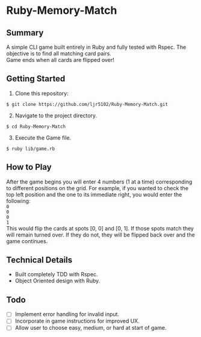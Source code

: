 # Ruby-Memory-Match

## Summary
A simple CLI game built entirely in Ruby and fully tested with Rspec.  The objective is to find all matching card pairs.  
Game ends when all cards are flipped over!

## Getting Started
1.  Clone this repository:

  `$ git clone https://github.com/ljr5102/Ruby-Memory-Match.git`

2.  Navigate to the project directory.

  `$ cd Ruby-Memory-Match`

3.  Execute the Game file.

  `$ ruby lib/game.rb`

## How to Play
After the game begins you will enter 4 numbers (1 at a time) corresponding to
different positions on the grid.  For example, if you wanted to check the top left position and the one to its immediate right,
you would enter the following:<br>
`0`<br>
`0`<br>
`0`<br>
`1`<br>
This would flip the cards at spots [0, 0] and [0, 1].  If those spots match they will remain turned over.  If they do not, they will
be flipped back over and the game continues.

## Technical Details
- Built completely TDD with Rspec.
- Object Oriented design with Ruby.

## Todo
  - [ ] Implement error handling for invalid input.
  - [ ] Incorporate in game instructions for improved UX.
  - [ ] Allow user to choose easy, medium, or hard at start of game.
